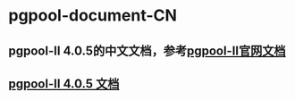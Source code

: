 # pgpool-document-CN
## pgpool-II 4.0.5的中文文档，参考[pgpool-II官网文档](http://www.pgpool.net/docs/latest/en/html/)
## [pgpool-II 4.0.5 文档](./CN/目录.md)
